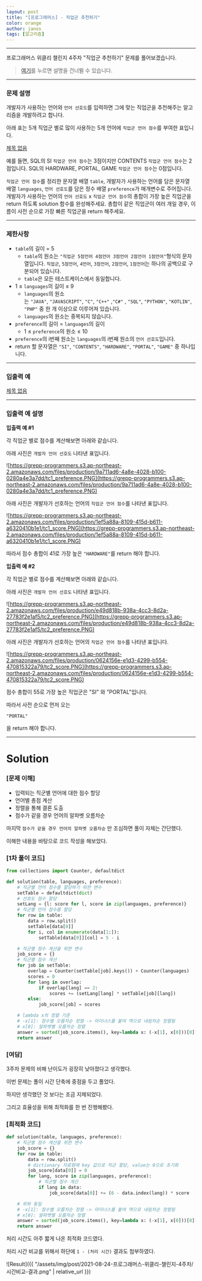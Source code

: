 ```yaml
---
layout: post
title: "[프로그래머스] - 직업군 추천하기"
color: orange
author: janos
tags: [알고리즘]
---
```


---

프로그래머스 위클리 챌린지 4주차 "직업군 추천하기" 문제를 풀어보겠습니다.

> [여기](#solution)를 누르면 설명을 건너뛸 수 있습니다.

---

### **문제 설명**

개발자가 사용하는 언어와 `언어 선호도`를 입력하면 그에 맞는 직업군을 추천해주는 알고리즘을 개발하려고 합니다.

아래 표는 5개 직업군 별로 많이 사용하는 5개 언어에 `직업군 언어 점수`를 부여한 표입니다.

[제목 없음](https://www.notion.so/ff43a956d6fa44b5a8e2ca40965c87e7)

예를 들면, SQL의 SI `직업군 언어 점수`는 3점이지만 CONTENTS `직업군 언어 점수`는 2점입니다. SQL의 HARDWARE, PORTAL, GAME `직업군 언어 점수`는 0점입니다.

`직업군 언어 점수`를 정리한 문자열 배열 `table`, 개발자가 사용하는 언어를 담은 문자열 배열 `languages`, `언어 선호도`를 담은 정수 배열 `preference`가 매개변수로 주어집니다. 개발자가 사용하는 언어의 `언어 선호도` x `직업군 언어 점수`의 총합이 가장 높은 직업군을 return 하도록 solution 함수를 완성해주세요. 총합이 같은 직업군이 여러 개일 경우, 이름이 사전 순으로 가장 빠른 직업군을 return 해주세요.

---

### 제한사항

- `table`의 길이 = 5
    - `table`의 원소는 `"직업군 5점언어 4점언어 3점언어 2점언어 1점언어"`형식의 문자열입니다. `직업군`, `5점언어`, `4언어`, `3점언어`, `2점언어`, `1점언어`는 하나의 공백으로 구분되어 있습니다.
    - `table`은 모든 테스트케이스에서 동일합니다.
- 1 ≤ `languages`의 길이 ≤ 9
    - `languages`의 원소는 `"JAVA"`, `"JAVASCRIPT"`, `"C"`, `"C++"` ,`"C#"` , `"SQL"`, `"PYTHON"`, `"KOTLIN"`, `"PHP"` 중 한 개 이상으로 이루어져 있습니다.
    - `languages`의 원소는 중복되지 않습니다.
- `preference`의 길이 = `languages`의 길이
    - 1 ≤ `preference`의 원소 ≤ 10
- `preference`의 i번째 원소는 `languages`의 i번째 원소의 `언어 선호도`입니다.
- return 할 문자열은 `"SI"`, `"CONTENTS"`, `"HARDWARE"`, `"PORTAL"`, `"GAME"` 중 하나입니다.

---

### 입출력 예

[제목 없음](https://www.notion.so/1a8adaf01ca6435e88d99769a02b8a0b)

---

### 입출력 예 설명

**입출력 예 #1**

각 직업군 별로 점수를 계산해보면 아래와 같습니다.

아래 사진은 `개발자 언어 선호도` 나타낸 표입니다.

![https://grepp-programmers.s3.ap-northeast-2.amazonaws.com/files/production/9a711ad6-4a8e-4028-b100-0280a4e3a7dd/tc1_preference.PNG](https://grepp-programmers.s3.ap-northeast-2.amazonaws.com/files/production/9a711ad6-4a8e-4028-b100-0280a4e3a7dd/tc1_preference.PNG)

아래 사진은 개발자가 선호하는 언어의 `직업군 언어 점수`를 나타낸 표입니다.

![https://grepp-programmers.s3.ap-northeast-2.amazonaws.com/files/production/1ef5a88a-8109-415d-b611-a6320410b1e1/tc1_score.PNG](https://grepp-programmers.s3.ap-northeast-2.amazonaws.com/files/production/1ef5a88a-8109-415d-b611-a6320410b1e1/tc1_score.PNG)

따라서 점수 총합이 41로 가장 높은 `"HARDWARE"`를 return 해야 합니다.

**입출력 예 #2**

각 직업군 별로 점수를 계산해보면 아래와 같습니다.

아래 사진은 `개발자 언어 선호도` 나타낸 표입니다.

![https://grepp-programmers.s3.ap-northeast-2.amazonaws.com/files/production/e49d818b-938a-4cc3-8d2a-27783f2e1af5/tc2_preference.PNG](https://grepp-programmers.s3.ap-northeast-2.amazonaws.com/files/production/e49d818b-938a-4cc3-8d2a-27783f2e1af5/tc2_preference.PNG)

아래 사진은 개발자가 선호하는 언어의 `직업군 언어 점수`를 나타낸 표입니다.

![https://grepp-programmers.s3.ap-northeast-2.amazonaws.com/files/production/0624156e-e1d3-4299-b554-470815322a79/tc2_score.PNG](https://grepp-programmers.s3.ap-northeast-2.amazonaws.com/files/production/0624156e-e1d3-4299-b554-470815322a79/tc2_score.PNG)

점수 총합이 55로 가장 높은 직업군은 "SI" 와 "PORTAL"입니다.

따라서 사전 순으로 먼저 오는

```
"PORTAL"
```

을 return 해야 합니다.

---

# Solution

### [문제 이해]

- 입력되는 직군별 언어에 대한 점수 할당
- 언어별 총점 계산
- 정렬을 통해 결론 도출
- 점수가 같을 경우 언어의 알파벳 오름차순

마지막 `점수가 같을 경우 언어의 알파벳 오름차순` 만 조심하면 풀이 자체는 간단했다.

이해한 내용을 바탕으로 코드 작성을 해보았다.

### [1차 풀이 코드]

```python
from collections import Counter, defaultdict

def solution(table, languages, preference):
    # 직군별 언어 점수를 할당하기 위한 변수
    setTable = defaultdict(dict)
    # 선호도 점수 할당
    setLang = {l: score for l, score in zip(languages, preference)}
    # 직군별 언어 점수를 할당
    for row in table:
        data = row.split()
        setTable[data[0]]
        for i, col in enumerate(data[1:]):
            setTable[data[0]][col] = 5 - i

    # 직군별 점수 계산을 위한 변수
    job_score = {}
    # 직군별 점수 계산
    for job in setTable:
        overlap = Counter(setTable[job].keys()) + Counter(languages)
        scores = 0
        for lang in overlap:
            if overlap[lang] == 2:
                scores += (setLang[lang] * setTable[job][lang])
        else:
            job_score[job] = scores

    # lambda x의 정렬 기준 
    # -x[1]: 점수별 오름차순 정렬 -> 마이너스를 붙여 역으로 내림차순 정렬됨
    # x[0]: 알파벳별 오름차순 정렬
    answer = sorted(job_score.items(), key=lambda x: (-x[1], x[0]))[0][0]
    return answer
```

### [여담]

3주차 문제의 비해 난이도가 굉장히 낮아졌다고 생각했다.

이번 문제는 풀이 시간 단축에 중점을 두고 풀었다.

하지만 생각했던 것 보다는 조금 지체되었다.

그리고 효율성을 위해 최적화를 한 번 진행해봤다.

### [최적화 코드]

```python
def solution(table, languages, preference):
    # 직군별 점수 계산을 위한 변수
    job_score = {}
    for row in table:
        data = row.split()
        # dictionary 자료형에 key 값으로 직군 할당, value는 0으로 초기화
        job_score[data[0]] = 0
        for lang, score in zip(languages, preference):
            # 직군별 점수 계산
            if lang in data:
                job_score[data[0]] += (6 - data.index(lang)) * score

    # 위와 동일
    # -x[1]: 점수별 오름차순 정렬 -> 마이너스를 붙여 역으로 내림차순 정렬됨
    # x[0]: 알파벳별 오름차순 정렬
    answer = sorted(job_score.items(), key=lambda x: (-x[1], x[0]))[0][0]
    return answer
```

처리 시간도 아주 짧게 나온 최적화 코드였다.

처리 시간 비교를 위해서 하단에 `1 - (처리 시간)` 결과도 첨부하였다.

![Result]({{ "/assets/img/post/2021-08-24-프로그래머스-위클리-챌린지-4주차/시간비교-결과.png" | relative_url }})